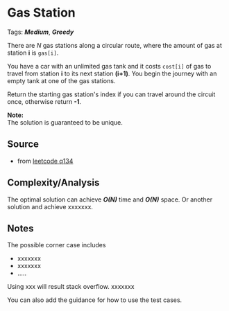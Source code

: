 [comment]: <> (This is a comment, it will not be included. For every question commit to the repository, you should put this readme file in the question/problem folder as a readme file, rename it to README.md)

# Gas Station
Tags: ___Medium___, ___Greedy___

There are _N_ gas stations along a circular route, where the amount of gas at station __i__ is `gas[i]`.

You have a car with an unlimited gas tank and it costs `cost[i]` of gas to travel from station __i__ to its next station __(i+1)__. You begin the journey with an empty tank at one of the gas stations.

Return the starting gas station's index if you can travel around the circuit once, otherwise return __-1__.

__Note:__  
The solution is guaranteed to be unique.


## Source
* from [leetcode q134](https://leetcode.com/problems/gas-station)

## Complexity/Analysis
The optimal solution can achieve ___O(N)___ time and ___O(N)___ space. Or another solution and achieve xxxxxxx.

## Notes
The possible corner case includes
* xxxxxxx
* xxxxxxx
* .....

Using xxx will result stack overflow. xxxxxxx

You can also add the guidance for how to use the test cases.
